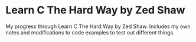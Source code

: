 # Learn C The Hard Way by Zed Shaw 

My progress through Learn C The Hard Way by Zed Shaw. Includes my own notes and modifications to code examples to test out different things. 
